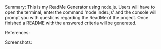 Summary: 
This is my ReadMe Generator using node.js. Users will have to open the terminal, enter the command 'node index.js' and the console will prompt you with questions regarding the ReadMe of the project.
Once finished a README with the answered criteria will be generated.

References: 


Screenshots:
